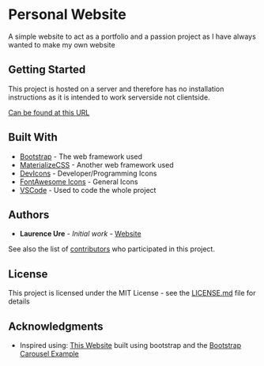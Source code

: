 # Personal Website
A simple website to act as a portfolio and a passion project as I have always wanted to make my own website

## Getting Started

This project is hosted on a server and therefore has no installation instructions as it is intended to work serverside not clientside.

[Can be found at this URL](www.laurenceure.me)

## Built With

* [Bootstrap](https://getbootstrap.com/) - The web framework used
* [MaterializeCSS](https://materializecss.com/) - Another web framework used
* [DevIcons](https://github.com/konpa/devicon) - Developer/Programming Icons
* [FontAwesome Icons](https://fontawesome.com/icons) - General Icons
* [VSCode](https://code.visualstudio.com/) - Used to code the whole project

## Authors

* **Laurence Ure** - *Initial work* - [Website](www.laurenceure.me)

See also the list of [contributors](https://github.com/your/project/contributors) who participated in this project.

## License

This project is licensed under the MIT License - see the [LICENSE.md](LICENSE.md) file for details

## Acknowledgments

* Inspired using: [This Website](http://webjeda.com/) built using bootstrap and the [Bootstrap Carousel Example](https://getbootstrap.com/docs/4.1/examples/carousel/)
